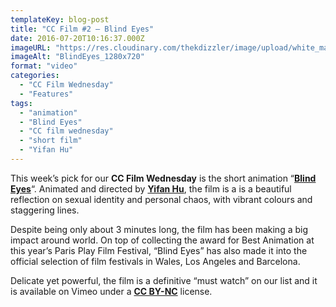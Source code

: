 ```yaml
---
templateKey: blog-post
title: "CC Film #2 – Blind Eyes"
date: 2016-07-20T10:16:37.000Z
imageURL: "https://res.cloudinary.com/thekdizzler/image/upload/white_market/2016/07/BlindEyes_1280x720.jpg"
imageAlt: "BlindEyes_1280x720"
format: "video"
categories:
  - "CC Film Wednesday"
  - "Features"
tags:
  - "animation"
  - "Blind Eyes"
  - "CC film wednesday"
  - "short film"
  - "Yifan Hu"
---
```

This week’s pick for our **CC Film Wednesday** is the short animation “[**Blind Eyes**](https://vimeo.com/175370719)“. Animated and directed by [**Yifan Hu**](https://vimeo.com/yifanh), the film is a is a beautiful reflection on sexual identity and personal chaos, with vibrant colours and staggering lines.

Despite being only about 3 minutes long, the film has been making a big impact around world. On top of collecting the award for Best Animation at this year’s Paris Play Film Festival, “Blind Eyes” has also made it into the official selection of film festivals in Wales, Los Angeles and Barcelona.

Delicate yet powerful, the film is a definitive “must watch” on our list and it is available on Vimeo under a [**CC BY-NC**](https://creativecommons.org/licenses/by-nc/3.0/) license.